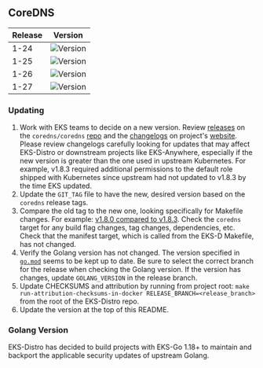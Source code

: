 ## CoreDNS

| Release | Version                                                      |
|---------|--------------------------------------------------------------|
| 1-24    | ![Version](https://img.shields.io/badge/version-v1.9.3-blue) |
| 1-25    | ![Version](https://img.shields.io/badge/version-v1.9.3-blue) |
| 1-26    | ![Version](https://img.shields.io/badge/version-v1.9.3-blue) |
| 1-27    | ![Version](https://img.shields.io/badge/version-v1.10.1-blue)|

### Updating

1. Work with EKS teams to decide on a new version. Review 
   [releases](https://github.com/coredns/coredns/releases) on the
   `coredns/coredns` [repo](https://github.com/coredns/coredns) and the 
   [changelogs](https://coredns.io/blog/) on project's
   [website](https://coredns.io/). Please review changelogs carefully looking
   for updates that may affect EKS-Distro or downstream projects like 
   EKS-Anywhere, especially if the new version is greater than the one used in
   upstream Kubernetes. For example, v1.8.3 required additional permissions to 
   the default role shipped with Kubernetes since upstream had not updated to 
   v1.8.3 by the time EKS updated.
2. Update the `GIT_TAG` file to have the new, desired version based on the
   `coredns` release tags.
3. Compare the old tag to the new one, looking specifically for Makefile changes.
   For example:
   [v1.8.0 compared to v1.8.3](https://github.com/coredns/coredns/compare/v1.8.0...v1.8.3). 
   Check the `coredns` target for any build flag changes, tag changes,
   dependencies, etc. Check that the manifest target, which is called from the 
   EKS-D Makefile, has not changed.
4. Verify the Golang version has not changed. The version specified in
   [`go.mod`](https://github.com/coredns/coredns/blob/master/go.mod) seems to be
   kept up to date. Be sure to select the correct branch for the release when 
   checking the Golang version. If the version has changes, update 
   `GOLANG_VERSION` in the release branch.
5. Update CHECKSUMS and attribution by running from project root:
   `make run-attribution-checksums-in-docker RELEASE_BRANCH=<release_branch>`
   from the root of the EKS-Distro repo.
6. Update the version at the top of this README.


### Golang Version

EKS-Distro has decided to build projects with EKS-Go 1.18+ to maintain and backport the applicable security updates of upstream Golang.
